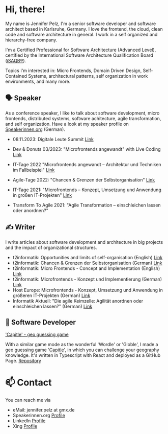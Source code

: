 # Hi, there! 

My name is Jennifer Pelz, I'm a senior software developer and software architect based in Karlsruhe, Germany. I love the frontend, the cloud, clean code and software architecture in general. I work in a self organized and hierarchy-free company.

I'm a Certified Professional for Software Architecture (Advanced Level), certified by the International Software Architecture Qualification Board ([iSAQB®](https://www.isaqb.org/)).

Topics I'm interested in: Micro Frontends, Domain Driven Design, Self-Contained Systems, architectural patterns, self organization in work environments, and many more.

## 🗣 Speaker

As a conference speaker, I like to talk about software development, micro frontends, distributed systems, software achitecture, agile transformation, and self organization. Have a look at my speaker profile on [Speakerinnen.org](https://speakerinnen.org/de/profiles/jennifer-pelz) (German).

- 08.11.2023: Digitale Leute Summit [Link](https://www.digitale-leute.de/summit/23/speakers/#start)

- Dev & Donuts 03/2023: "Microfrontends angewandt" with Live Coding [Link](https://yasoon.de/dev-donuts/)

- IT-Tage 2022 "Microfrontends angewandt – Architektur und Techniken im Fallbeispiel" [Link](https://www.ittage.informatik-aktuell.de/programm/2022/microfrontends-angewandt-architektur-und-techniken-im-fallbeispiel.html)

- Agile-Tage 2022: "Chancen & Grenzen der Selbstorganisation" [Link](https://www.ittage.informatik-aktuell.de/programm/365-2022/chancen-grenzen-der-selbstorganisation.html)
- IT-Tage 2021: "Microfrontends – Konzept, Umsetzung und Anwendung in großen IT-Projekten" [Link](https://www.ittage.informatik-aktuell.de/programm/2021/microfrontends-konzept-umsetzung-und-anwendung-in-grossen-it-projekten.html)
- Transform To Agile 2021: "Agile Transformation – einschleichen lassen oder anordnen?"

## ✍️ Writer

I write articles about software development and architecture in big projects and the impact of organizational structures.
- t2informatik: Opportunities and limits of self-organisation (English) [Link](https://t2informatik.de/en/blog/opportunities-limits-self-organisation)
- t2informatik: Chancen & Grenzen der Selbstorganisation (German) [Link]()
- t2informatik: Micro Frontends - Concept and Implementation (English) [Link](https://t2informatik.de/en/blog/microfrontends-concept-and-implementation/)
- t2informatik: Microfrontends - Konzept und Implementierung (German) [Link](https://t2informatik.de/blog/softwareentwicklung/microfrontends-konzept-und-implementierung/)
- Host Europe: Microfrontends - Konzept, Umsetzung und Anwendung in größeren IT-Projekten (German) [Link](https://www.hosteurope.de/blog/microfrontends-konzept-umsetzung-und-anwendung-in-groesseren-it-projekten/)
- Informatik Aktuell: "Die agile Keimzelle: Agilität anordnen oder einschleichen lassen?"
(German) [Link](https://www.informatik-aktuell.de/management-und-recht/projektmanagement/die-agile-keimzelle-agilitaet-nordnen-oder-einschleichen-lassen.html)

## 👾 Software Developer

['Capitle' - geo guessing game](https://www.capitle.de)

With a similar game mode as the wonderful 'Wordle' or 'Globle', I made a geo guessing game '[Capitle](https://www.capitle.de)', in which you can challenge your geography knowledge. It's written in Typescript with React and deployed as a GitHub Page.
[Repository](https://github.com/JNPLZ/capitle)

# 📫 Contact

You can reach me via
- eMail: jennifer.pelz at gmx.de 
- Speakerinnen.org [Profile](https://speakerinnen.org/de/profiles/jennifer-pelz)
- LinkedIn [Profile](https://www.linkedin.com/in/jennifer-pelz)
- Xing [Profile](https://www.xing.com/profile/Jennifer_Pelz/cv)
